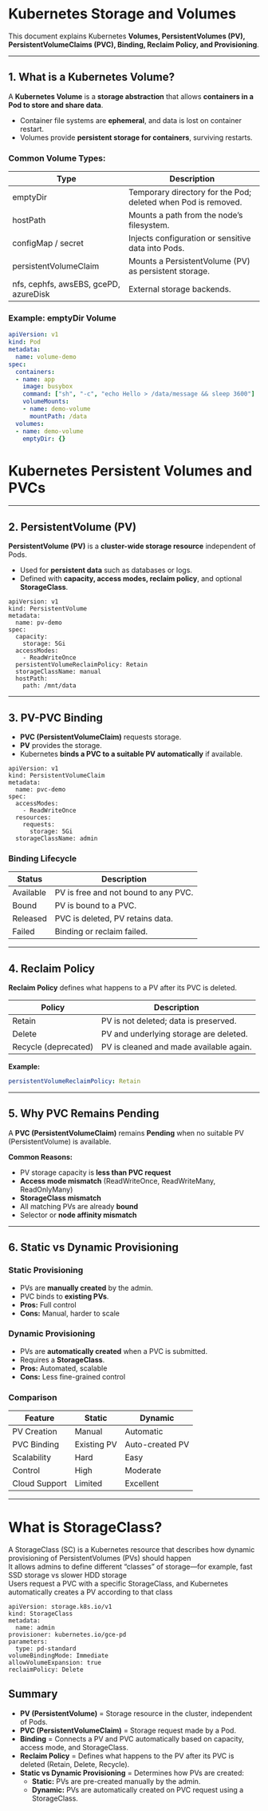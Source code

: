 # Kubernetes Storage and Volumes

This document explains Kubernetes **Volumes, PersistentVolumes (PV), PersistentVolumeClaims (PVC), Binding, Reclaim Policy, and Provisioning**.

---

## 1. What is a Kubernetes Volume?

A **Kubernetes Volume** is a **storage abstraction** that allows **containers in a Pod to store and share data**.  

- Container file systems are **ephemeral**, and data is lost on container restart.  
- Volumes provide **persistent storage for containers**, surviving restarts.

### Common Volume Types:

| Type                   | Description |
|------------------------|------------|
| emptyDir               | Temporary directory for the Pod; deleted when Pod is removed. |
| hostPath               | Mounts a path from the node’s filesystem. |
| configMap / secret     | Injects configuration or sensitive data into Pods. |
| persistentVolumeClaim  | Mounts a PersistentVolume (PV) as persistent storage. |
| nfs, cephfs, awsEBS, gcePD, azureDisk | External storage backends. |

### Example: emptyDir Volume
```yaml
apiVersion: v1
kind: Pod
metadata:
  name: volume-demo
spec:
  containers:
  - name: app
    image: busybox
    command: ["sh", "-c", "echo Hello > /data/message && sleep 3600"]
    volumeMounts:
    - name: demo-volume
      mountPath: /data
  volumes:
  - name: demo-volume
    emptyDir: {}
```

# Kubernetes Persistent Volumes and PVCs

---

## 2. PersistentVolume (PV)

**PersistentVolume (PV)** is a **cluster-wide storage resource** independent of Pods.  

- Used for **persistent data** such as databases or logs.  
- Defined with **capacity, access modes, reclaim policy**, and optional **StorageClass**.

```
apiVersion: v1
kind: PersistentVolume
metadata:
  name: pv-demo
spec:
  capacity:
    storage: 5Gi
  accessModes:
    - ReadWriteOnce
  persistentVolumeReclaimPolicy: Retain
  storageClassName: manual
  hostPath:
    path: /mnt/data
```

---

## 3. PV-PVC Binding

- **PVC (PersistentVolumeClaim)** requests storage.  
- **PV** provides the storage.  
- Kubernetes **binds a PVC to a suitable PV automatically** if available.

```
apiVersion: v1
kind: PersistentVolumeClaim
metadata:
  name: pvc-demo
spec:
  accessModes:
    - ReadWriteOnce       
  resources:
    requests:
      storage: 5Gi        
  storageClassName: admin
```

### Binding Lifecycle

| Status     | Description |
|------------|------------|
| Available  | PV is free and not bound to any PVC. |
| Bound      | PV is bound to a PVC. |
| Released   | PVC is deleted, PV retains data. |
| Failed     | Binding or reclaim failed. |

---

## 4. Reclaim Policy

**Reclaim Policy** defines what happens to a PV after its PVC is deleted.  

| Policy   | Description |
|----------|------------|
| Retain   | PV is not deleted; data is preserved. |
| Delete   | PV and underlying storage are deleted. |
| Recycle (deprecated) | PV is cleaned and made available again. |

**Example:**
```yaml
persistentVolumeReclaimPolicy: Retain
```

---

## 5. Why PVC Remains Pending

A **PVC (PersistentVolumeClaim)** remains **Pending** when no suitable PV (PersistentVolume) is available.

**Common Reasons:**
- PV storage capacity is **less than PVC request**  
- **Access mode mismatch** (ReadWriteOnce, ReadWriteMany, ReadOnlyMany)  
- **StorageClass mismatch**  
- All matching PVs are already **bound**  
- Selector or **node affinity mismatch**  

---

## 6. Static vs Dynamic Provisioning

### Static Provisioning
- PVs are **manually created** by the admin.  
- PVC binds to **existing PVs**.  
- **Pros:** Full control  
- **Cons:** Manual, harder to scale  

### Dynamic Provisioning
- PVs are **automatically created** when a PVC is submitted.  
- Requires a **StorageClass**.  
- **Pros:** Automated, scalable  
- **Cons:** Less fine-grained control  

### Comparison

| Feature        | Static           | Dynamic          |
|----------------|-----------------|----------------|
| PV Creation    | Manual           | Automatic       |
| PVC Binding    | Existing PV      | Auto-created PV |
| Scalability    | Hard             | Easy            |
| Control        | High             | Moderate        |
| Cloud Support  | Limited          | Excellent       |

---

# What is StorageClass?
A StorageClass (SC) is a Kubernetes resource that describes how dynamic provisioning of PersistentVolumes (PVs) should happen<br>
It allows admins to define different “classes” of storage—for example, fast SSD storage vs slower HDD storage<br>
Users request a PVC with a specific StorageClass, and Kubernetes automatically creates a PV according to that class<br>

```
apiVersion: storage.k8s.io/v1
kind: StorageClass
metadata:
  name: admin
provisioner: kubernetes.io/gce-pd
parameters:
  type: pd-standard
volumeBindingMode: Immediate
allowVolumeExpansion: true
reclaimPolicy: Delete

```

## Summary

- **PV (PersistentVolume)** = Storage resource in the cluster, independent of Pods.  
- **PVC (PersistentVolumeClaim)** = Storage request made by a Pod.  
- **Binding** = Connects a PV and PVC automatically based on capacity, access mode, and StorageClass.  
- **Reclaim Policy** = Defines what happens to the PV after its PVC is deleted (Retain, Delete, Recycle).  
- **Static vs Dynamic Provisioning** = Determines how PVs are created:
  - **Static:** PVs are pre-created manually by the admin.  
  - **Dynamic:** PVs are automatically created on PVC request using a StorageClass.  



